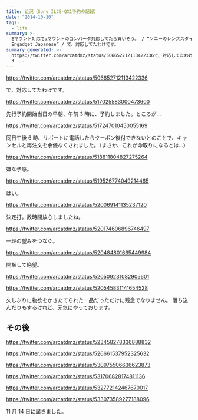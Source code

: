 ```yaml
---
title: 近況（Sony ILCE-QX1予約の記録）
date: "2014-10-10"
tags:
  - life
summary: >-
  Eマウント対応でαマウントのコンバータ対応してたら買いそう。 / “ソニーのレンズスタイルカメラにEマウント対応の『QX1』？中国でフライング掲載 -
  Engadget Japanese” / で、対応してたわけです。
summary_generated: >-
  https://twitter.com/arcatdmz/status/506652712113422336で、対応してたわけです。https://twitter.com/arcatdmz/status/517025583000473600先行予約開始当日の早朝、午前
  3 ...
---
```


https://twitter.com/arcatdmz/status/506652712113422336

で、対応してたわけです。

https://twitter.com/arcatdmz/status/517025583000473600

先行予約開始当日の早朝、午前 3 時に、予約しました。ところが…

https://twitter.com/arcatdmz/status/517247010450055169

同日午後 6 時、サポートに電話したらクーポン後付できないとのことで、キャンセルと再注文を余儀なくされました。（まさか、これが命取りになるとは…）

https://twitter.com/arcatdmz/status/518811804827275264

嫌な予感。

https://twitter.com/arcatdmz/status/519526774049214465

はい。

https://twitter.com/arcatdmz/status/520069141135237120

決定打。数時間放心しましたね。

https://twitter.com/arcatdmz/status/520174606896746497

一理の望みをつなぐ。

https://twitter.com/arcatdmz/status/520484801665449984

開梱して絶望。

https://twitter.com/arcatdmz/status/520509231082905601

https://twitter.com/arcatdmz/status/520545831141654528

久しぶりに物欲をかきたてられた一品だっただけに残念でなりません。 落ち込んだりもするけれど、元気にやっております。

## その後

https://twitter.com/arcatdmz/status/523458278336888832

https://twitter.com/arcatdmz/status/526661537952325632

https://twitter.com/arcatdmz/status/530975506636623873

https://twitter.com/arcatdmz/status/531706828174811136

https://twitter.com/arcatdmz/status/532772142467670017

https://twitter.com/arcatdmz/status/533073589277188096

11 月 14 日に届きました。
